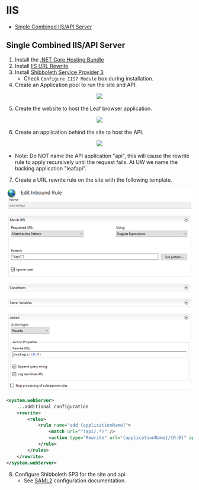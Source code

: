 # IIS
- [Single Combined IIS/API Server](#single-combined-iis/api-server)

## Single Combined IIS/API Server
1) Install the [.NET Core Hosting Bundle](https://docs.microsoft.com/en-us/aspnet/core/host-and-deploy/iis/?view=aspnetcore-2.2)
2) Install [IIS URL Rewrite](https://www.iis.net/downloads/microsoft/url-rewrite)
3) Install [Shibboleth Service Provider 3](https://wiki.shibboleth.net/confluence/display/SP3/Install+on+Windows#InstallonWindows-Installation)
   - Check `Configure IIS7 Module` box during installation.
4) Create an Application pool to run the site and API.
<p align="center"><img src="https://github.com/uwrit/leaf/blob/master/docs/deploy/images/iis_app_pool.png" /></p>

5) Create the website to host the Leaf browser application.
<p align="center"><img src="https://github.com/uwrit/leaf/blob/master/docs/deploy/images/iis_website.png" /></p>

6) Create an application behind the site to host the API.
<p align="center"><img src="https://github.com/uwrit/leaf/blob/master/docs/deploy/images/iis_api.png" /></p>

   - Note: Do NOT name the API application "api", this will cause the rewrite rule to apply recursively until the request fails. At UW we name the backing application "leafapi".
7) Create a URL rewrite rule on the site with the following template.
<p align="center"><img src="https://github.com/uwrit/leaf/blob/master/docs/deploy/images/iis_url_rewrite.png" /></p>

```xml
<system.webServer>
    ...additional configuration
    <rewrite>
        <rules>
            <rule name="add {applicationName}">
                <match url="^(api/.*)" />
                <action type="Rewrite" url="{applicationName}/{R:0}" appendQueryString="false" logRewrittenUrl="true" />
            </rule>
        </rules>
    </rewrite>
</system.webServer>
```
8) Configure Shibboleth SP3 for the site and api.
   - See [SAML2](https://github.com/uwrit/leaf/tree/master/docs/deploy/saml2) configuration documentation.